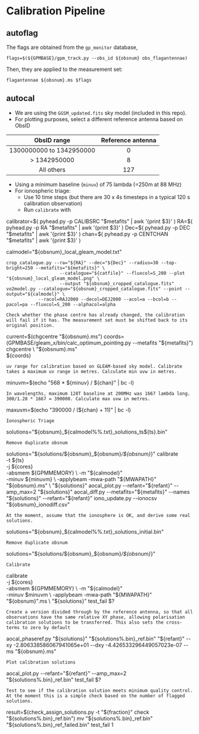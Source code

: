 # Calibration Pipeline

## autoflag

The flags are obtained from the `gp_monitor` database,
```
flags=$(${GPMBASE}/gpm_track.py --obs_id ${obsnum} obs_flagantennae)
```

Then, they are applied to the measurement set:
```
flagantennae ${obsnum}.ms $flags
```

## autocal 

- We are using the `GGSM_updated.fits` sky model (included in this repo).
- For plotting purposes, select a different reference antenna based on ObsID

| ObsID range | Reference antenna |
| :---------: | :---------------: |
| 1300000000 to 1342950000 |  0  |
| > 1342950000             |  8  |
| All others               | 127 |

- Using a minimum baseline (`minuv`) of 75 lambda (=250m at 88 MHz)
- For ionospheric triage:
  - Use 10 time steps (but there are 30 x 4s timesteps in a typical 120 s calibration observation)
  - Run `calibrate` with 

calibrator=$( pyhead.py -p CALIBSRC "$metafits" | awk '{print $3}' )
RA=$( pyhead.py -p RA "$metafits" | awk '{print $3}' )
Dec=$( pyhead.py -p DEC "$metafits" | awk '{print $3}' )
chan=$( pyhead.py -p CENTCHAN "$metafits" | awk '{print $3}' )

calmodel="${obsnum}_local_gleam_model.txt"

    crop_catalogue.py --ra="${RA}" --dec="${Dec}" --radius=30 --top-bright=250 --metafits="${metafits}" \
                        --catalogue="${catfile}" --fluxcol=S_200 --plot "${obsnum}_local_gleam_model.png" \
                        --output "${obsnum}_cropped_catalogue.fits"
    vo2model.py --catalogue="${obsnum}_cropped_catalogue.fits" --point --output="${calmodel}" \
                --racol=RAJ2000 --decol=DEJ2000 --acol=a --bcol=b --pacol=pa --fluxcol=S_200 --alphacol=alpha
```
Check whether the phase centre has already changed, the calibration will fail if it has. The measurement set must be shifted back to its original position.
```
current=$(chgcentre "${obsnum}.ms")
coords=$($GPMBASE/gleam_x/bin/calc_optimum_pointing.py --metafits "${metafits}")
chgcentre \
  "${obsnum}.ms" \
  ${coords}
```
uv range for calibration based on GLEAM-based sky model. Calibrate takes a maximum uv range in metres. Calculate min uvw in metres.
```
minuvm=$(echo "568 * ${minuv} / ${chan}" | bc -l)
```
In wavelengths, maximum 128T baseline at 200MHz was 1667 lambda long. 300/1.28 * 1667 = 390000. Calculate max uvw in metres.
```
maxuvm=$(echo "390000 / (${chan} + 11)" | bc -l)
```
Ionospheric Triage
```
solutions="${obsnum}_${calmodel%%.txt}_solutions_ts${ts}.bin"
```
Remove duplicate obsnum
```
solutions="${solutions/${obsnum}_${obsnum}_/${obsnum}_}"
calibrate \
            -t ${ts} \
            -j ${cores} \
            -absmem ${GPMMEMORY} \
            -m "${calmodel}" \
            -minuv ${minuvm} \
            -applybeam -mwa-path "${MWAPATH}" \
            "${obsnum}.ms" \
            "${solutions}"
    aocal_plot.py --refant="${refant}" --amp_max=2 "${solutions}"
    aocal_diff.py --metafits="${metafits}" --names "${solutions}" --refant="${refant}"
    iono_update.py --ionocsv "${obsnum}_ionodiff.csv"
```
At the moment, assume that the ionosphere is OK, and derive some real solutions.
```
solutions="${obsnum}_${calmodel%%.txt}_solutions_initial.bin"
```
Remove duplicate obsnum
```
solutions="${solutions/${obsnum}_${obsnum}_/${obsnum}_}"
```
Calibrate
```
calibrate \
        -j ${cores} \
        -absmem ${GPMMEMORY} \
        -m "${calmodel}" \
        -minuv $minuvm \
        -applybeam -mwa-path "${MWAPATH}" \
        "${obsnum}".ms \
        "${solutions}"
test_fail $?
```
Create a version divided through by the reference antenna, so that all observations have the same relative XY phase, allowing polarisation calibration solutions to be transferred. This also sets the cross-terms to zero by default
```
aocal_phaseref.py "${solutions}" "${solutions%.bin}_ref.bin" "${refant}" --xy -2.806338586067941065e+01 --dxy -4.426533296449057023e-07  --ms "${obsnum}.ms"
```
Plot calibration solutions
```
aocal_plot.py --refant="${refant}" --amp_max=2 "${solutions%.bin}_ref.bin"
test_fail $?
```
Test to see if the calibration solution meets minimum quality control. At the moment this is a simple check based on the number of flagged solutions. 
```
result=$(check_assign_solutions.py -t "${fraction}" check "${solutions%.bin}_ref.bin")
mv "${solutions%.bin}_ref.bin" "${solutions%.bin}_ref_failed.bin"
    test_fail 1
```

